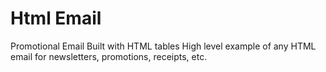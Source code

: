 # Html Email

Promotional Email
Built with
HTML tables
High level example of any HTML email for newsletters, promotions, receipts, etc.
